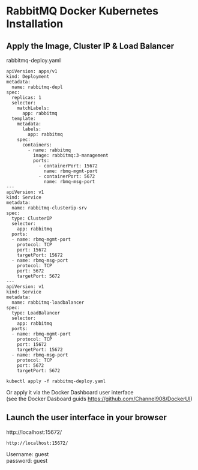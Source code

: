 # RabbitMQ Docker Kubernetes Installation

## Apply the Image, Cluster IP & Load Balancer

rabbitmq-deploy.yaml
```
apiVersion: apps/v1
kind: Deployment
metadata:
  name: rabbitmq-depl
spec:
  replicas: 1
  selector:
    matchLabels:
      app: rabbitmq
  template:
    metadata:
      labels:
        app: rabbitmq
    spec:
      containers:
        - name: rabbitmq
          image: rabbitmq:3-management
          ports:
            - containerPort: 15672
              name: rbmq-mgmt-port
            - containerPort: 5672
              name: rbmq-msg-port
---
apiVersion: v1
kind: Service
metadata:
  name: rabbitmq-clusterip-srv
spec:
  type: ClusterIP
  selector:
    app: rabbitmq
  ports:
  - name: rbmq-mgmt-port
    protocol: TCP
    port: 15672
    targetPort: 15672
  - name: rbmq-msg-port
    protocol: TCP
    port: 5672
    targetPort: 5672
---
apiVersion: v1
kind: Service
metadata:
  name: rabbitmq-loadbalancer
spec:
  type: LoadBalancer
  selector:
    app: rabbitmq
  ports:
  - name: rbmq-mgmt-port
    protocol: TCP
    port: 15672
    targetPort: 15672
  - name: rbmq-msg-port
    protocol: TCP
    port: 5672
    targetPort: 5672

```

```
kubectl apply -f rabbitmq-deploy.yaml
```
Or apply it via the Docker Dashboard user interface<br />
(see the Docker Dasboard guids https://github.com/Channel908/DockerUI)

## Launch the user interface in your browser 
http://localhost:15672/

```
http://localhost:15672/
```
Username: guest
<br />
password: guest


